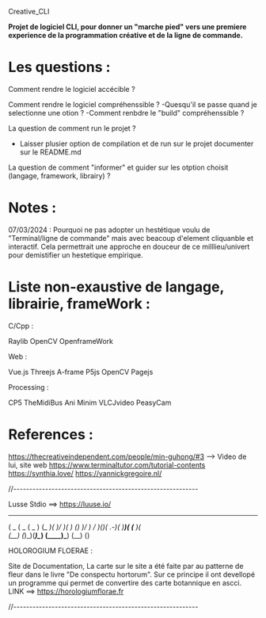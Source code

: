 Creative_CLI


**Projet de logiciel CLI, pour donner un "marche pied" vers une premiere experience de la programmation créative et de la ligne de commande.**


# Les questions : 

Comment rendre le logiciel accécible ?

Comment rendre le logiciel compréhenssible ?
-Quesqu'il se passe quand je selectionne une otion ?
-Comment renbdre le "build" compréhenssible ?

La question de comment run le projet ?
- Laisser plusier option de compilation et de run sur le projet documenter sur le README.md

La question de comment "informer" et guider sur les otption choisit (langage, framework, librairy) ?




# Notes :


07/03/2024 :
Pourquoi ne pas adopter un hestétique voulu de 
"Terminal/ligne de commande" mais avec beacoup 
d'element cliquanble et interactif.
Cela permettrait une approche en douceur de ce 
milllieu/univert pour demistifier un hestetique 
empirique.





# Liste non-exaustive de langage, librairie, frameWork : 

C/Cpp : 

Raylib
OpenCV
OpenframeWork


Web :

Vue.js
Threejs
A-frame
P5js
OpenCV
Pagejs


Processing : 

CP5
TheMidiBus
Ani
Minim
VLCJvideo
PeasyCam




# References : 

https://thecreativeindependent.com/people/min-guhong/#3 --> Video de lui, site web
https://www.terminaltutor.com/tutorial-contents
https://synthia.love/
https://yannickgregoire.nl/




//----------------------------------------------------------

Lusse Stdio ==> https://luuse.io/



 ____  ____  _____   ____  ____  ___  ____     
(  _ \(  _ \(  _  ) (_  _)( ___)/ __)(_  _)  ()
 )___/ )   / )(_)( .-_)(   )__)( (__   )(      
(__)  (_)\_)(_____)\____) (____)\___) (__)   ()



HOLOROGIUM FLOERAE : 

Site de Documentation, La carte sur le site a été faite 
par au patterne de fleur dans le livre "De conspectu hortorum".
Sur ce principe il ont devellopé un programme qui permet de 
convertire des carte botannique en ascci.
LINK ==> https://horologiumflorae.fr









//----------------------------------------------------------
